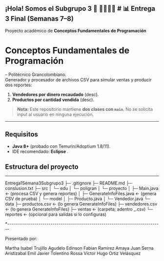 ## ¡Hola! Somos el Subgrupo 3 👋 👨‍💻👩‍🎓 # 📊 Entrega 3 Final (Semanas 7–8)
Proyecto académico de **Conceptos Fundamentales de Programación**
# Conceptos Fundamentales de Programación 
 – Politécnico Grancolombiano.  
Generador y procesador de archivos CSV para simular ventas y producir dos reportes:
1) **Vendedores por dinero recaudado** (desc).
2) **Productos por cantidad vendida** (desc).

> **Nota:** Este repositorio mantiene **dos clases con `main`**. No se solicita input al usuario en ninguna ejecución.

---

## Requisitos
- **Java 8+** (probado con Temurin/Adoptium 1.8/11).
- IDE recomendado: **Eclipse** .

## Estructura del proyecto
---------------------------------------------------------------------------

Entrega1Semana3Subgrupo3
├─ .gitignore
├─ README.md
├─ conslusion.txt
├─ src
│  └─ edu
│     └─ poligran
│        └─ proyecto
│           ├─ Main.java                 ← (procesa CSV y genera reportes)
│           ├─ GenerateInfoFiles.java   ← (genera CSV de prueba)
│           └─ model
│              ├─ Producto.java
│              └─ Vendedor.java
└─ data
   ├─ productos.csv          ← (lo genera GenerateInfoFiles)
   ├─ vendedores.csv         ← (lo genera GenerateInfoFiles)
   ├─ ventas                 ← (carpeta; adentro <TipoDoc>_<NumeroDoc>.csv)
   └─ reportes               ← (opcional para salidas si lo configuras)


*-------------------------------------------------------------------------------

Presentado por: 

Martha Isabel Trujillo Agudelo 
Edinson Fabian Ramirez Amaya 
Juan Serna Aristizabal 
Emil Javier Tolentino Rossa
Víctor Hugo Ortiz Velásquez
